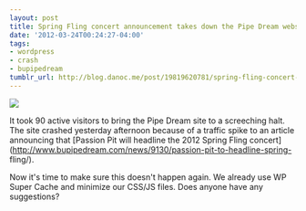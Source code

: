 ```yaml
---
layout: post
title: Spring Fling concert announcement takes down the Pipe Dream website
date: '2012-03-24T00:24:27-04:00'
tags:
- wordpress
- crash
- bupipedream
tumblr_url: http://blog.danoc.me/post/19819620781/spring-fling-concert-announcement-takes-down-the-pipe
---
```


![](http://media.tumblr.com/tumblr_m1cma9BTqx1r4ulua.png)

It took 90 active visitors to bring the Pipe Dream site to a screeching halt. The site crashed yesterday afternoon because of a traffic spike to an article announcing that [Passion Pit will headline the 2012 Spring Fling concert](http://www.bupipedream.com/news/9130/passion-pit-to-headline-spring- fling/).

Now it's time to make sure this doesn't happen again. We already use WP Super Cache and minimize our CSS/JS files. Does anyone have any suggestions?
